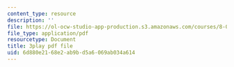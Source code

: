 ```yaml
---
content_type: resource
description: ''
file: https://ol-ocw-studio-app-production.s3.amazonaws.com/courses/8-04-quantum-physics-i-spring-2016/6d880e2168e2ab9bd5a6069ab034a614_Z4CSAWrzguY.pdf
file_type: application/pdf
resourcetype: Document
title: 3play pdf file
uid: 6d880e21-68e2-ab9b-d5a6-069ab034a614
---
```

